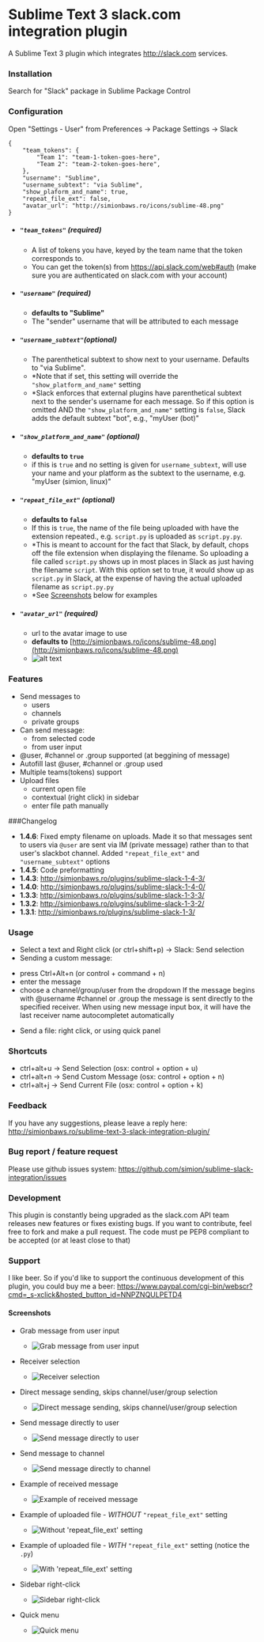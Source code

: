 Sublime Text 3 slack.com integration plugin
=========================

A Sublime Text 3 plugin which integrates http://slack.com services.


### Installation
Search for "Slack" package in Sublime Package Control

### Configuration
Open "Settings - User" from Preferences -> Package Settings -> Slack

    {
        "team_tokens": {
            "Team 1": "team-1-token-goes-here",
            "Team 2": "team-2-token-goes-here",
        },
        "username": "Sublime",
        "username_subtext": "via Sublime",
        "show_plaform_and_name": true,
        "repeat_file_ext": false,
        "avatar_url": "http://simionbaws.ro/icons/sublime-48.png"
    }

* ##### `"team_tokens"` (required)
    * A list of tokens you have, keyed by the team name that the token corresponds to.
    * You can get the token(s) from https://api.slack.com/web#auth (make sure you are authenticated on slack.com with your account)

* ##### `"username"` (required)
    * **defaults to "Sublime"**
    * The "sender" username that will be attributed to each message

* ##### `"username_subtext"`(optional)
    * The parenthetical subtext to show next to your username. Defaults to "via Sublime".
    * \*Note that if set, this setting will override the `"show_platform_and_name"` setting
    * \*Slack enforces that external plugins have parenthetical subtext next to the sender's username for each message.
  So if this option is omitted AND the `"show_platform_and_name"` setting is `false`, Slack adds the default subtext "bot", e.g., "myUser (bot)"

* ##### `"show_platform_and_name"` (optional)
    * **defaults to `true`**
    * if this is `true` and no setting is given for `username_subtext`, will use your name and your platform as the subtext to the username, e.g. "myUser (simion, linux)"

* ##### `"repeat_file_ext"` (optional)
    * **defaults to `false`**
    * If this is `true`, the name of the file being uploaded with have the extension repeated., e.g. `script.py` is uploaded as `script.py.py`.
    * \*This is meant to account for the fact that Slack, by default, chops off the file extension when displaying the filename. So uploading
  a file called `script.py` shows up in most places in Slack as just having the filename `script`.
With this option set to true, it would show up as `script.py` in Slack, at the expense of having the actual uploaded filename as `script.py.py`
    * \*See [Screenshots](#user-content-screenshots-file-uploads) below for examples

* ##### `"avatar_url"` (required)
    * url to the avatar image to use
    * **defaults to** [http://simionbaws.ro/icons/sublime-48.png](http://simionbaws.ro/icons/sublime-48.png)
    * ![alt text](http://simionbaws.ro/icons/sublime-48.png)


### Features
* Send messages to
    * users
    * channels
    * private groups
* Can send message:
    * from selected code
    * from user input
* @user, #channel or .group supported (at beggining of message)
* Autofill last @user, #channel or .group used
* Multiple teams(tokens) support
* Upload files
    * current open file
    * contextual (right click) in sidebar
    * enter file path manually


###Changelog
* __1.4.6__: Fixed empty filename on uploads. Made it so that messages sent to users via `@user` are sent via IM (private message) rather than to that user's slackbot channel.
Added `"repeat_file_ext"` and `"username_subtext"` options
* __1.4.5__: Code preformatting
* __1.4.3__: http://simionbaws.ro/plugins/sublime-slack-1-4-3/
* __1.4.0__: http://simionbaws.ro/plugins/sublime-slack-1-4-0/
* __1.3.3__: http://simionbaws.ro/plugins/sublime-slack-1-3-3/
* __1.3.2__: http://simionbaws.ro/plugins/sublime-slack-1-3-2/
* __1.3.1__: http://simionbaws.ro/plugins/sublime-slack-1-3/


### Usage
* Select a text and Right click (or ctrl+shift+p) -> Slack: Send selection
* Sending a custom message:
 - press Ctrl+Alt+n (or control + command + n)
 - enter the message
 - choose a channel/group/user from the dropdown
If the message begins with @username #channel or .group the message is sent directly to the specified receiver.
When using new message input box, it will have the last receiver name autocompletet automatically
* Send a file: right click, or using quick panel

### Shortcuts
* ctrl+alt+u -> Send Selection (osx: control + option + u)
* ctrl+alt+n -> Send Custom Message (osx: control + option + n)
* ctrl+alt+j -> Send Current File (osx: control + option + k)


### Feedback
If you have any suggestions, please leave a reply here:
http://simionbaws.ro/sublime-text-3-slack-integration-plugin/

### Bug report / feature request
Please use github issues system: https://github.com/simion/sublime-slack-integration/issues

### Development
This plugin is constantly being upgraded as the slack.com API team releases new features or fixes existing bugs.
If you want to contribute, feel free to fork and make a pull request. The code must pe PEP8 compliant to be accepted (or at least close to that)

### Support
I like beer.
So if you'd like to support the continuous development of this plugin, you could buy me a beer: https://www.paypal.com/cgi-bin/webscr?cmd=_s-xclick&hosted_button_id=NNPZNQULPETD4



#### Screenshots <a id="screenshots"></a>
* Grab message from user input
    * ![](http://i.imgur.com/lyv6Yd6.png "Grab message from user input")


* Receiver selection
    * ![](http://i.imgur.com/fu941bH.png "Receiver selection")


* Direct message sending, skips channel/user/group selection
    * ![](http://i.imgur.com/SXnHYZo.png "Direct message sending, skips channel/user/group selection")


* Send message directly to user
    * ![](http://i.imgur.com/SXnHYZo.png "Send message directly to user")


* Send message to channel
    * ![](http://i.imgur.com/qaXE9EN.png "Send message directly to channel")


* Example of received message
    * ![](http://i.imgur.com/7n14c5H.png "Example of received message")


* Example of uploaded file - *WITHOUT* `"repeat_file_ext"` setting <a id="screenshots-file-uploads"></a>
    * ![](http://i.imgur.com/hxsNw1t.png "Without 'repeat_file_ext' setting")


* Example of uploaded file - *WITH* `"repeat_file_ext"` setting (notice the `.py`)
    * ![](http://i.imgur.com/eZRO97k.png "With 'repeat_file_ext' setting")


* Sidebar right-click
    * ![](http://i.imgur.com/Gf6UvSn.png "Sidebar right-click")


* Quick menu
    * ![](http://i.imgur.com/GTfi88U.png "Quick menu")